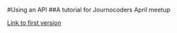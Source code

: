 #Using an API
##A tutorial for Journocoders April meetup

[Link to first version](https://github.com/basilesimon/using-an-api-tutorial/blob/master/tutorial.md)
